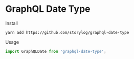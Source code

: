 # GraphQL Date Type

Install

```
yarn add https://github.com/storylog/graphql-date-type
```

Usage

```js
import GraphQLDate from 'graphql-date-type';
```
